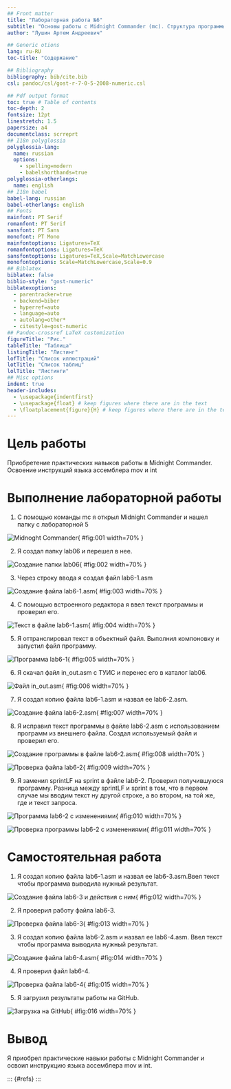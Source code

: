 ```yaml
---
## Front matter
title: "Лабораторная работа №6"
subtitle: "Основы работы с Midnight Commander (mc). Структура программы на языке ассемблера NASM. Системные вызовы в ОС GNU Linux"
author: "Лушин Артем Андреевич"

## Generic otions
lang: ru-RU
toc-title: "Содержание"

## Bibliography
bibliography: bib/cite.bib
csl: pandoc/csl/gost-r-7-0-5-2008-numeric.csl

## Pdf output format
toc: true # Table of contents
toc-depth: 2
fontsize: 12pt
linestretch: 1.5
papersize: a4
documentclass: scrreprt
## I18n polyglossia
polyglossia-lang:
  name: russian
  options:
	- spelling=modern
	- babelshorthands=true
polyglossia-otherlangs:
  name: english
## I18n babel
babel-lang: russian
babel-otherlangs: english
## Fonts
mainfont: PT Serif
romanfont: PT Serif
sansfont: PT Sans
monofont: PT Mono
mainfontoptions: Ligatures=TeX
romanfontoptions: Ligatures=TeX
sansfontoptions: Ligatures=TeX,Scale=MatchLowercase
monofontoptions: Scale=MatchLowercase,Scale=0.9
## Biblatex
biblatex: false
biblio-style: "gost-numeric"
biblatexoptions:
  - parentracker=true
  - backend=biber
  - hyperref=auto
  - language=auto
  - autolang=other*
  - citestyle=gost-numeric
## Pandoc-crossref LaTeX customization
figureTitle: "Рис."
tableTitle: "Таблица"
listingTitle: "Листинг"
lofTitle: "Список иллюстраций"
lotTitle: "Список таблиц"
lolTitle: "Листинги"
## Misc options
indent: true
header-includes:
  - \usepackage{indentfirst}
  - \usepackage{float} # keep figures where there are in the text
  - \floatplacement{figure}{H} # keep figures where there are in the text
---
```


# Цель работы

Приобретение практических навыков работы в Midnight Commander. Освоение
инструкций языка ассемблера mov и int



# Выполнение лабораторной работы

1) С помощью команды mc я открыл Midnight Commander и нашел папку с лабораторной 5

![Midnoght Commander ](image/photo1668813343.jpeg){ #fig:001 width=70% }

2) Я создал папку lab06 и перешел в нее.

![Создание папки lab06 ](image/photo1668813354.jpeg){ #fig:002 width=70% }

3) Через строку ввода я создал файл lab6-1.asm

![Создание файла lab6-1.asm ](image/photo1668813354.jpeg){ #fig:003 width=70% }

4) С помощью встроенного редактора я ввел текст программы и проверил его.

![Текст в файле lab6-1.asm ](image/photo1668813366.jpeg){ #fig:004 width=70% }

5) Я оттранслировал текст в объектный файл. Выполнил компоновку и запустил файл программу.

![Программа lab6-1 ](image/photo1668813370.jpeg){ #fig:005 width=70% }

6) Я скачал файл in_out.asm с ТУИС и перенес его в каталог lab06.

![Файл in_out.asm ](image/photo1668813375.jpeg){ #fig:006 width=70% }


7) Я создал копию файла lab6-1.asm и назвал ее lab6-2.asm.

![Создание файла lab6-2.asm ](image/photo1668813379.jpeg){ #fig:007 width=70% }

8) Я исправил текст программы в файле lab6-2.asm с использованием программ из внешнего файла. Создал используемый файл и проверил его.

![Создание программы в файле lab6-2.asm ](image/photo1668813390.jpeg){ #fig:008 width=70% }

![Проверка файла lab6-2 ](image/photo1668813395.jpeg){ #fig:009 width=70% }

9) Я заменил sprintLF на sprint в файле lab6-2. Проверил получившуюся программу. Разница между sprintLF и sprint в том, что в первом случае мы вводим текст ну другой строке, а во втором, на той же, где и текст запроса.

![Программа lab6-2 с изменениями ](image/photo1668813408.jpeg){ #fig:010 width=70% }

![Проверка программы lab6-2 с изменениями ](image/photo1668813403.jpeg){ #fig:011 width=70% }

# Самостоятельная работа

1) Я создал копию файла lab6-1.asm и назвал ее lab6-3.asm.Ввел текст чтобы программа выводила нужный результат.

![Создание файла lab6-3 и действия с ним ](image/photo1668813424.jpeg){ #fig:012 width=70% }

2) Я проверил работу файла lab6-3.

![Проверка файла lab6-3 ](image/photo1668813431.jpeg){ #fig:013 width=70% }

3) Я создал копию файла lab6-2.asm и назвал ее lab6-4.asm. Ввел текст чтобы программа выводила нужный результат.

![Создание файла lab6-4.asm ](image/photo1668813508.jpeg){ #fig:014 width=70% }

4) Я проверил файл lab6-4.

![Проверка файла lab6-4 ](image/photo1668813520.jpeg){ #fig:015 width=70% }

5) Я загрузил результаты работы на GitHub.

![Загрузка на GitHub ](image/photo1668815031.jpeg){ #fig:016 width=70% }

# Вывод

Я приобрел практические навыки работы с Midnight Commander и освоил инструкцию языка ассемблера mov и int.

::: {#refs}
:::
